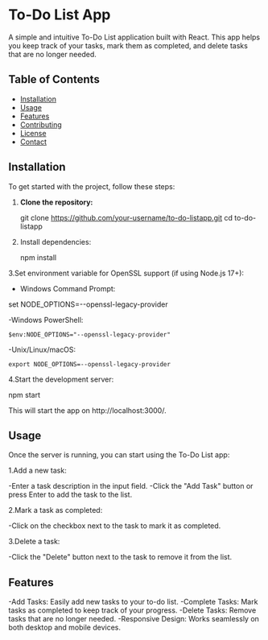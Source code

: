 # To-Do List App

A simple and intuitive To-Do List application built with React. This app helps you keep track of your tasks, mark them as completed, and delete tasks that are no longer needed.

## Table of Contents

- [Installation](#installation)
- [Usage](#usage)
- [Features](#features)
- [Contributing](#contributing)
- [License](#license)
- [Contact](#contact)

## Installation

To get started with the project, follow these steps:

1. **Clone the repository:**
   
   git clone https://github.com/your-username/to-do-listapp.git
   cd to-do-listapp
   
2. Install dependencies:

   npm install
   
3.Set environment variable for OpenSSL support (if using Node.js 17+):

  - Windows Command Prompt:

   set NODE_OPTIONS=--openssl-legacy-provider
   
   -Windows PowerShell:

    $env:NODE_OPTIONS="--openssl-legacy-provider"
    
   -Unix/Linux/macOS:
   
    export NODE_OPTIONS=--openssl-legacy-provider
    
4.Start the development server:

npm start

This will start the app on http://localhost:3000/.


## Usage

Once the server is running, you can start using the To-Do List app:

1.Add a new task:

-Enter a task description in the input field.
-Click the "Add Task" button or press Enter to add the task to the list.

2.Mark a task as completed:

-Click on the checkbox next to the task to mark it as completed.

3.Delete a task:

-Click the "Delete" button next to the task to remove it from the list.


## Features

-Add Tasks: Easily add new tasks to your to-do list.
-Complete Tasks: Mark tasks as completed to keep track of your progress.
-Delete Tasks: Remove tasks that are no longer needed.
-Responsive Design: Works seamlessly on both desktop and mobile devices.




